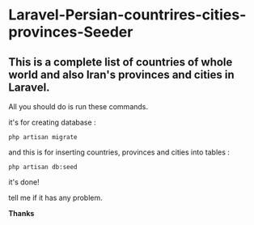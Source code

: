 # Laravel-Persian-countrires-cities-provinces-Seeder
## This is a complete list of **countries** of whole world and also **Iran**'s **provinces** and **cities** in Laravel.


All you should do is run these commands. 


it's for creating database :


`php artisan migrate`


and this is for inserting countries, provinces and cities into tables :


`php artisan db:seed`

it's done!

tell me if it has any problem.

**Thanks**

